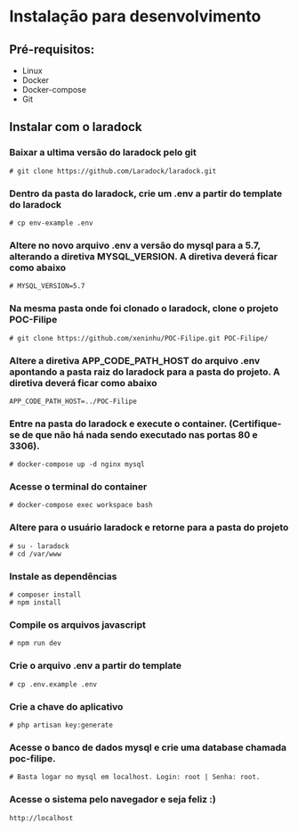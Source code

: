 # Instalação para desenvolvimento

## Pré-requisitos:
 - Linux 
 - Docker 
 - Docker-compose 
 - Git

## Instalar com o laradock

### Baixar a ultima versão do laradock pelo git

    # git clone https://github.com/Laradock/laradock.git
### Dentro da pasta do laradock, crie um .env a partir do template do laradock

    # cp env-example .env
### Altere no novo arquivo .env a versão do mysql para a 5.7, alterando a diretiva MYSQL_VERSION. A diretiva deverá ficar como abaixo

    # MYSQL_VERSION=5.7
### Na mesma pasta onde foi clonado o laradock, clone o projeto POC-Filipe

    # git clone https://github.com/xeninhu/POC-Filipe.git POC-Filipe/
### Altere a diretiva APP_CODE_PATH_HOST do arquivo .env apontando a pasta raiz do laradock para a pasta do projeto. A diretiva deverá ficar como abaixo

    APP_CODE_PATH_HOST=../POC-Filipe
### Entre na pasta do laradock e execute o container. (Certifique-se de que não há nada sendo executado nas portas 80 e 3306).

    # docker-compose up -d nginx mysql
### Acesse o terminal do container 

    # docker-compose exec workspace bash
### Altere para o usuário laradock e retorne para a pasta do projeto

    # su - laradock
    # cd /var/www
### Instale as dependências

    # composer install
    # npm install
### Compile os arquivos javascript

    # npm run dev
### Crie o arquivo .env a partir do template

    # cp .env.example .env
### Crie a chave do aplicativo

    # php artisan key:generate
### Acesse o banco de dados mysql e crie uma database chamada poc-filipe.

    # Basta logar no mysql em localhost. Login: root | Senha: root.
### Acesse o sistema pelo navegador e seja feliz :)

    http://localhost
